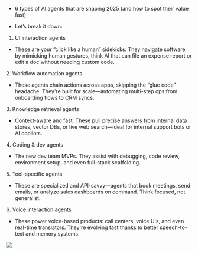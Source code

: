 * 6 types of AI agents that are shaping 2025 (and how to spot their value fast)

* Let’s break it down:
1. UI interaction agents
  * These are your “click like a human” sidekicks. They navigate software by mimicking human gestures, think AI that can file an expense report or edit a doc without needing custom code.

2️. Workflow automation agents
  * These agents chain actions across apps, skipping the “glue code” headache. They're built for scale—automating multi-step ops from onboarding flows to CRM syncs.

3️. Knowledge retrieval agents
  * Context-aware and fast. These pull precise answers from internal data stores, vector DBs, or live web search—ideal for internal support bots or AI copilots.

4️. Coding & dev agents
  * The new dev team MVPs. They assist with debugging, code review, environment setup, and even full-stack scaffolding.

5️. Tool-specific agents
  * These are specialized and API-savvy—agents that book meetings, send emails, or analyze sales dashboards on command. Think focused, not generalist.

6️. Voice interaction agents
  * These power voice-based products: call centers, voice UIs, and even real-time translators. They're evolving fast thanks to better speech-to-text and memory systems.

<img src="https://media.licdn.com/dms/image/v2/D4D10AQH7zWNfV8GXig/image-shrink_800/B4DZa1JIImGYAc-/0/1746795796146?e=1747404000&v=beta&t=Oi9brtD1_3oRXTllbwbgu_RYRgCN_EsrWuYFn2XwqhY"/>
